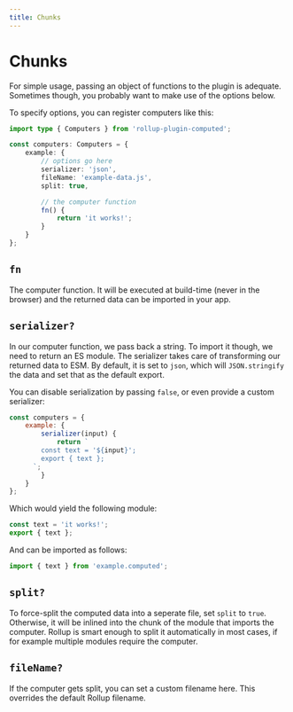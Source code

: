 ```yaml
---
title: Chunks
---
```


# Chunks

For simple usage, passing an object of functions to the plugin is adequate. Sometimes though, you probably want to make use of the options below.

To specify options, you can register computers like this:

```ts
import type { Computers } from 'rollup-plugin-computed';

const computers: Computers = {
	example: {
		// options go here
		serializer: 'json',
		fileName: 'example-data.js',
		split: true,

		// the computer function
		fn() {
			return 'it works!';
		}
	}
};
```

## `fn`

The computer function. It will be executed at build-time (never in the browser) and the returned data can be imported in your app.

## `serializer?`

In our computer function, we pass back a string. To import it though, we need to return an ES module. The serializer takes care of transforming our returned data to ESM. By default, it is set to `json`, which will `JSON.stringify` the data and set that as the default export.

You can disable serialization by passing `false`, or even provide a custom serializer:

```js
const computers = {
	example: {
		serializer(input) {
			return `
        const text = '${input}';
        export { text };
      `;
		}
	}
};
```

Which would yield the following module:

```js
const text = 'it works!';
export { text };
```

And can be imported as follows:

```js
import { text } from 'example.computed';
```

## `split?`

To force-split the computed data into a seperate file, set `split` to `true`. Otherwise, it will be inlined into the chunk of the module that imports the computer. Rollup is smart enough to split it automatically in most cases, if for example multiple modules require the computer.

## `fileName?`

If the computer gets split, you can set a custom filename here. This overrides the default Rollup filename.
